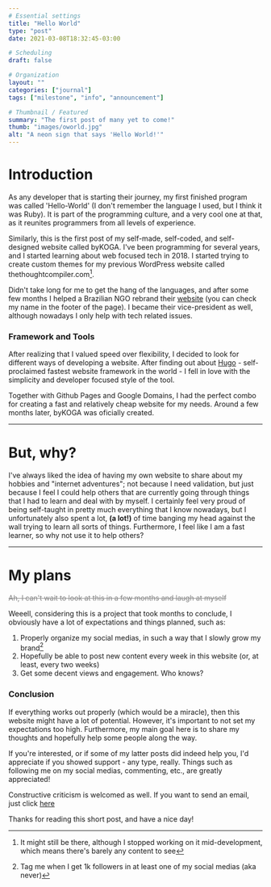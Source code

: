 ```yaml
---
# Essential settings
title: "Hello World"
type: "post"
date: 2021-03-08T18:32:45-03:00

# Scheduling
draft: false

# Organization
layout: ""
categories: ["journal"]
tags: ["milestone", "info", "announcement"]

# Thumbnail / Featured
summary: "The first post of many yet to come!"
thumb: "images/oworld.jpg"
alt: "A neon sign that says 'Hello World!'"
---
```


# Introduction
As any developer that is starting their journey, my first finished program was called 'Hello-World' (I don't remember the language I used, but I think it was Ruby). It is part of the programming culture, and a very cool one at that, as it reunites programmers from all levels of experience.

Similarly, this is the first post of my self-made, self-coded, and self-designed website called byKOGA. I've been programming for several years, and I started learning about web focused tech in 2018. I started trying to create custom themes for my previous WordPress website called thethoughtcompiler.com[^1].

Didn't take long for me to get the hang of the languages, and after some few months I helped a Brazilian NGO rebrand their <a href="https://www.noic.com.br" class="link" target="_blank">website</a> (you can check my name in the footer of the page). I became their vice-president as well, although nowadays I only help with tech related issues.

### Framework and Tools
After realizing that I valued speed over flexibility, I decided to look for different ways of developing a website. After finding out about <a href="https://gohugo.io" class="link" target="_blank">Hugo</a> - self-proclaimed fastest website framework in the world - I fell in love with the simplicity and developer focused style of the tool.

Together with Github Pages and Google Domains, I had the perfect combo for creating a fast and relatively cheap website for my needs. Around a few months later, byKOGA was oficially created.

---

# But, why?
I've always liked the idea of having my own website to share about my hobbies and "internet adventures"; not because I need validation, but just because I feel I could help others that are currently going through things that I had to learn and deal with by myself. I certainly feel very proud of being self-taught in pretty much everything that I know nowadays, but <span class="marked mode-none">I unfortunately also spent a lot, **(a lot!)** of time banging my head against the wall</span> trying to learn all sorts of things. Furthermore, I feel like I am a fast learner, so why not use it to help others?

---

# My plans
<span class="is-size-7" style="color: gray">~~Ah, I can't wait to look at this in a few months and laugh at myself~~</span>

Weeell, considering this is a project that took months to conclude, I obviously have a lot of expectations and things planned, such as:
1. Properly organize my social medias, in such a way that I slowly grow my brand[^2]
2. Hopefully be able to post new content every week in this website (or, at least, every two weeks)
3. Get some decent views and engagement. Who knows?

### Conclusion
If everything works out properly (which would be a miracle), then this website might have a lot of potential. However, it's important to not set my expectations too high. Furthermore, my main goal here is to share my thoughts and hopefully help some people along the way.

If you're interested, or if some of my latter posts did indeed help you, I'd appreciate if you showed support - any type, really. Things such as following me on my social medias, commenting, etc., are greatly appreciated!

Constructive criticism is welcomed as well. If you want to send an email, just click <a href="/#contact" class="link">here</a>

Thanks for reading this short post, and have a nice day!

[^1]: It might still be there, although I stopped working on it mid-development, which means there's barely any content to see
[^2]: Tag me when I get 1k followers in at least one of my social medias (aka never)